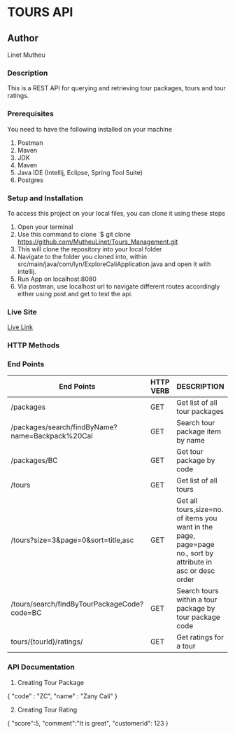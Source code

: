 # TOURS API

## Author

Linet Mutheu

### Description

This is a REST API for querying and retrieving tour packages, tours and tour ratings. 

### Prerequisites

You need to have the following installed on your machine

1. Postman
2. Maven
3. JDK
4. Maven
5. Java IDE (Intellij, Eclipse, Spring Tool Suite)
6. Postgres

### Setup and Installation
To access this project on your local files, you can clone it using these steps

1. Open your terminal
2. Use this command to clone `$ git clone
   https://github.com/MutheuLinet/Tours_Management.git
3. This will clone the repository into your local folder
4. Navigate to the folder you cloned into, within src/main/java/com/lyn/ExploreCaliApplication.java and open it with intellij.
5. Run App on localhost:8080
6. Via postman, use localhost url to navigate different routes accordingly either using post and get to test the api.

### Live Site
[Live Link]( https://tour-manager.herokuapp.com/)

### HTTP Methods
### End Points
| End Points                                      | HTTP VERB | DESCRIPTION                                                                                                 |
|-------------------------------------------------|-----------|-------------------------------------------------------------------------------------------------------------|
| /packages                                       | GET       | Get list of all tour packages                                                                               |
| /packages/search/findByName?name=Backpack%20Cal | GET       | Search tour package item by name                                                                            |
| /packages/BC                                    | GET       | Get tour package by code                                                                                    |
| /tours                                          | GET       | Get list of all tours                                                                                       |
| /tours?size=3&page=0&sort=title,asc             | GET       | Get all tours,size=no. of items you want in the page, page=page no., sort by attribute in asc or desc order |
| /tours/search/findByTourPackageCode?code=BC     | GET       | Search tours within a tour package by tour package code                                                     |
| tours/{tourId}/ratings/                         | GET       | Get ratings for a tour                                                                                      |
                                                                      


### API Documentation
1. Creating Tour Package

{
"code" : "ZC",
"name" : "Zany Cali"
}

2. Creating Tour Rating

{
"score":5,
"comment":"It is great",
"customerId": 123
}




